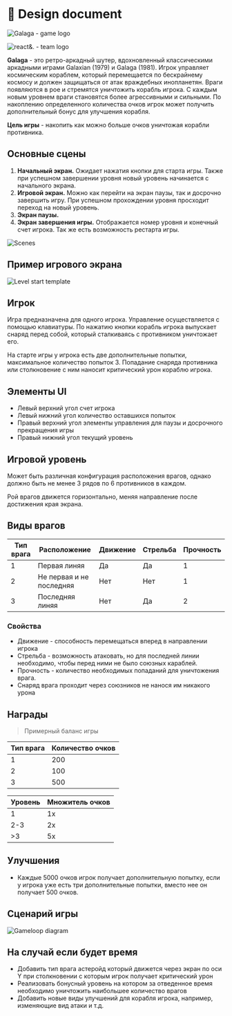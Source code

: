 # 👾 Design document

![Galaga - game logo](./images/galaga-game-logo.png)

![react&. - team logo](./images/by-react-and-dot.png)

**Galaga** - это ретро-аркадный шутер, вдохновленный классическими аркадными играми Galaxian (1979) и Galaga (1981). Игрок управляет космическим кораблем, который перемещается по бескрайнему космосу и должен защищаться от атак враждебных инопланетян. Враги появляются в рое и стремятся уничтожить корабль игрока. С каждым новым уровнем враги становятся более агрессивными и сильными. По накоплению определенного количества очков игрок может получить дополнительный бонус для улучшения корабля.

**Цель игры** - накопить как можно больше очков уничтожая корабли противника.

## Основные сцены

1. **Начальный экран.** Ожидает нажатия кнопки для старта игры. Также при успешном завершении уровня новый уровень начинается с начального экрана.
2. **Игровой экран.** Можно как перейти на экран паузы, так и досрочно завершить игру. При успешном прохождении уровня просходит переход на новый уровень.
3. **Экран паузы.**
4. **Экран завершения игры.** Отображается номер уровня и конечный счет игрока. Так же есть возможность рестарта игры.

![Scenes](./images/scenes-diagram.png)

## Пример игрового экрана

![Level start template](./images/start-template.png)

## Игрок

Игра предназначена для одного игрока. Управление осуществляется с помощью клавиатуры. По нажатию кнопки корабль игрока выпускает снаряд перед собой, который сталкиваясь с противником уничтожает его.

На старте игры у игрока есть две дополнительные попытки, максимальное количество попыток 3. Попадание снаряда противника или столкновение с ним наносит критический урон кораблю игрока.

## Элементы UI

* Левый верхний угол счет игрока
* Левый нижний угол количество оставшихся попыток
* Правый верхний угол элементы управления для паузы и досрочного прекращения игры
* Правый нижний угол текущий уровень

## Игровой уровень

Может быть различная конфигурация расположения врагов, однако должно быть не менее 3 рядов по 6 противников в каждом.

Рой врагов движется горизонтально, меняя направление после достижения края экрана.

## Виды врагов

|Тип врага|Расположение|Движение|Стрельба|Прочность|
|---------|------------|--------|--------|---------|
|1        |Первая линяя|Да      |Да      |1        |
|2        |Не первая и не последняя|Нет|Нет|1      |
|3        |Последняя линяя|Нет  |Да      |2        |  

### Свойства

* Движение - способность перемещаться вперед в направлении игрока
* Стрельба - возможность атаковать, но для последней линии необходимо, чтобы перед ними не было союзных караблей.
* Прочность - количество необходимых попаданий для уничтожения врага.
* Снаряд врага проходит через союзников не нанося им никакого урона

## Награды

> Примерный баланс игры

|Тип врага|Количество очков|
|-- |-- |
| 1 | 200 |
| 2 | 100 |
| 3 | 500 |

|Уровень|Множитель очков|
|--|--|
| 1 | 1x |
| 2-3 | 2x |
| >3| 5x |

## Улучшения

* Каждые 5000 очков игрок получает дополнительную попытку, если у игрока уже есть три дополнительные попытки, вместо нее он получает 500 очков.

## Сценарий игры

![Gameloop diagram](./images/gameloop-diagram.png)

## На случай если будет время

* Добавить тип врага астеройд который движется через экран по оси Y при столкновении с которым игрок получает критический урон
* Реализовать бонусный уровень на котором за отведенное время необходимо уничтожить наибольшее количество врагов
* Добавить новые виды улучшений для корабля игрока, например, изменяющие вид атаки и т.д.
